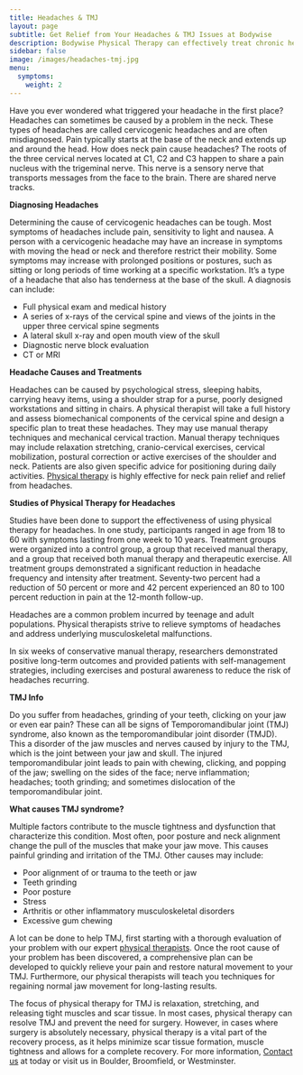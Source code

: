 ```yaml
---
title: Headaches & TMJ
layout: page
subtitle: Get Relief from Your Headaches & TMJ Issues at Bodywise
description: Bodywise Physical Therapy can effectively treat chronic headaches and TMJ through a variety of physical therapy treatments. Visit us to learn more!
sidebar: false
image: /images/headaches-tmj.jpg
menu:
  symptoms:
    weight: 2
---
```


Have you ever wondered what triggered your headache in the first place? Headaches can sometimes be caused by a problem in the neck. These types of headaches are called cervicogenic headaches and are often misdiagnosed. Pain typically starts at the base of the neck and extends up and around the head. How does neck pain cause headaches? The roots of the three cervical nerves located at C1, C2 and C3 happen to share a pain nucleus with the trigeminal nerve. This nerve is a sensory nerve that transports messages from the face to the brain. There are shared nerve tracks.

**Diagnosing Headaches**

Determining the cause of cervicogenic headaches can be tough. Most symptoms of headaches include pain, sensitivity to light and nausea. A person with a cervicogenic headache may have an increase in symptoms with moving the head or neck and therefore restrict their mobility. Some symptoms may increase with prolonged positions or postures, such as sitting or long periods of time working at a specific workstation. It’s a type of a headache that also has tenderness at the base of the skull. A diagnosis can include:

- Full physical exam and medical history
- A series of x-rays of the cervical spine and views of the joints in the upper three cervical spine segments
- A lateral skull x-ray and open mouth view of the skull
- Diagnostic nerve block evaluation
- CT or MRI

**Headache Causes and Treatments**

Headaches can be caused by psychological stress, sleeping habits, carrying heavy items, using a shoulder strap for a purse, poorly designed workstations and sitting in chairs. A physical therapist will take a full history and assess biomechanical components of the cervical spine and design a specific plan to treat these headaches. They may use manual therapy techniques and mechanical cervical traction. Manual therapy techniques may include relaxation stretching, cranio-cervical exercises, cervical mobilization, postural correction or active exercises of the shoulder and neck. Patients are also given specific advice for positioning during daily activities. [Physical therapy](/) is highly effective for neck pain relief and relief from headaches.

**Studies of Physical Therapy for Headaches**

Studies have been done to support the effectiveness of using physical therapy for headaches. In one study, participants ranged in age from 18 to 60 with symptoms lasting from one week to 10 years. Treatment groups were organized into a control group, a group that received manual therapy, and a group that received both manual therapy and therapeutic exercise. All treatment groups demonstrated a significant reduction in headache frequency and intensity after treatment. Seventy-two percent had a reduction of 50 percent or more and 42 percent experienced an 80 to 100 percent reduction in pain at the 12-month follow-up.

Headaches are a common problem incurred by teenage and adult populations. Physical therapists strive to relieve symptoms of headaches and address underlying musculoskeletal malfunctions.

In six weeks of conservative manual therapy, researchers demonstrated positive long-term outcomes and provided patients with self-management strategies, including exercises and postural awareness to reduce the risk of headaches recurring.

**TMJ Info**

Do you suffer from headaches, grinding of your teeth, clicking on your jaw or even ear pain? These can all be signs of Temporomandibular joint (TMJ) syndrome, also known as the temporomandibular joint disorder (TMJD). This a disorder of the jaw muscles and nerves caused by injury to the TMJ, which is the joint between your jaw and skull. The injured temporomandibular joint leads to pain with chewing, clicking, and popping of the jaw; swelling on the sides of the face; nerve inflammation; headaches; tooth grinding; and sometimes dislocation of the temporomandibular joint.

**What causes TMJ syndrome?**

Multiple factors contribute to the muscle tightness and dysfunction that characterize this condition. Most often, poor posture and neck alignment change the pull of the muscles that make your jaw move. This causes painful grinding and irritation of the TMJ. Other causes may include:

- Poor alignment of or trauma to the teeth or jaw
- Teeth grinding
- Poor posture
- Stress
- Arthritis or other inflammatory musculoskeletal disorders
- Excessive gum chewing

A lot can be done to help TMJ, first starting with a thorough evaluation of your problem with our expert [physical therapists](/our-staff/). Once the root cause of your problem has been discovered, a comprehensive plan can be developed to quickly relieve your pain and restore natural movement to your TMJ. Furthermore, our physical therapists will teach you techniques for regaining normal jaw movement for long-lasting results.

The focus of physical therapy for TMJ is relaxation, stretching, and releasing tight muscles and scar tissue. In most cases, physical therapy can resolve TMJ and prevent the need for surgery. However, in cases where surgery is absolutely necessary, physical therapy is a vital part of the recovery process, as it helps minimize scar tissue formation, muscle tightness and allows for a complete recovery. For more information, [Contact us](/contact-us/) at today or visit us in Boulder, Broomfield, or Westminster.

